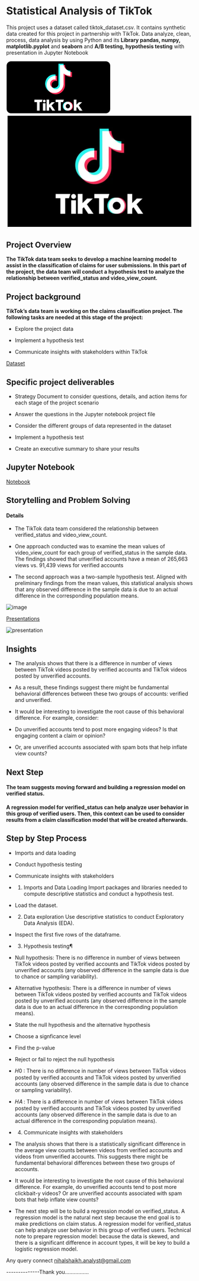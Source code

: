 # Statistical Analysis of TikTok

This project uses a dataset called tiktok_dataset.csv. It contains synthetic data created for this project in partnership with TikTok. Data analyze, clean, process, data analysis by using Python and its **Library pandas, numpy, matplotlib.pyplot** and **seaborn** and **A/B testing, hypothesis testing** with presentation in Jupyter Notebook

![tiktok1](https://github.com/nihalshaikh-analyst/TikTok-Data-Understanding-and-Analysis/blob/main/tiktok1.png)
![tiktok](https://github.com/nihalshaikh-analyst/TikTok-Data-Understanding-and-Analysis/blob/main/tIktok.png)


## Project Overview

**The TikTok data team seeks to develop a machine learning model to assist in the classification of claims for user submissions. In this part of the project, the data team will conduct a hypothesis test to analyze the relationship between verified_status and video_view_count.**


## Project background

**TikTok’s data team is working on the claims classification project. The following tasks are needed at this stage of the project:**

- Explore the project data

- Implement a hypothesis test

- Communicate insights with stakeholders within TikTok


[Dataset](https://github.com/nihalshaikh-analyst/TikTok-Data-Understanding-and-Analysis/blob/main/tiktok_dataset.csv)



## Specific project deliverables

- Strategy Document to consider questions, details, and action items for each stage of the project scenario

- Answer the questions in the Jupyter notebook project file

- Consider the different groups of data represented in the dataset

- Implement a hypothesis test

- Create an executive summary to share your results


## Jupyter Notebook

[Notebook](https://github.com/nihalshaikh-analyst/TikTok-Data-Understsnding-EDA-Statistical-Regression-ML-Models/blob/main/Statistical%20Analysis%20of%20TikTok.ipynb)


## Storytelling and Problem Solving

#### Details

- The TikTok data team considered the relationship between verified_status and video_view_count.
  
- One approach conducted was to examine the mean values of video_view_count for each group of verified_status in the sample data. The findings showed that unverified accounts have a mean of 265,663 views vs. 91,439 views for verified accounts


- The second approach was a two-sample hypothesis test. Aligned with preliminary findings from the mean values, this statistical analysis shows that any observed difference in the sample data is due to an actual difference in the corresponding population means.
<img width="3163" height="270" alt="image" src="https://github.com/user-attachments/assets/f3293cd4-4b73-4c0d-a92d-b9c60520510c" />


[Presentations](https://github.com/nihalshaikh-analyst/TikTok-Data-Understsnding-EDA-Statistical-Regression-ML-Models/blob/main/Statistics%20of%20TikTok%20Findings.pptx)


![presentation](https://github.com/nihalshaikh-analyst/TikTok-Data-Understsnding-EDA-Statistical-Regression-ML-Models/blob/main/Statistics%20of%20TikTok%20Presentation.png)


## Insights

- The analysis shows that there is a difference in number of views between TikTok videos posted by verified accounts and TikTok videos posted by unverified accounts. 

- As a result, these findings suggest there might be fundamental behavioral differences between these two groups of accounts: verified and unverified. 

- It would be interesting to investigate the root cause of this behavioral difference. For example, consider: 

- Do unverified accounts tend to post more engaging videos? Is that engaging content a claim or opinion? 

- Or, are unverified accounts associated with spam bots that help inflate view counts?


## Next Step

#### The team suggests moving forward and building a regression model on verified status. 

#### A regression model for verified_status can help analyze user behavior in this group of verified users. Then, this context can be used to consider results from a claim classification model that will be created afterwards.


## Step by Step Process

-  Imports and data loading

-  Conduct hypothesis testing

-  Communicate insights with stakeholders

-  1. Imports and Data Loading
Import packages and libraries needed to compute descriptive statistics and conduct a hypothesis test.

- Load the dataset.

-  2. Data exploration
Use descriptive statistics to conduct Exploratory Data Analysis (EDA).

- Inspect the first five rows of the dataframe.

-  3. Hypothesis testing¶
 
- Null hypothesis: There is no difference in number of views between TikTok videos posted by verified accounts and TikTok videos posted by unverified accounts (any observed difference in the sample data is due to chance or sampling variability).

- Alternative hypothesis: There is a difference in number of views between TikTok videos posted by verified accounts and TikTok videos posted by unverified accounts (any observed difference in the sample data is due to an actual difference in the corresponding population means).

- State the null hypothesis and the alternative hypothesis

- Choose a signficance level

- Find the p-value

- Reject or fail to reject the null hypothesis

- 𝐻0
 : There is no difference in number of views between TikTok videos posted by verified accounts and TikTok videos posted by unverified accounts (any observed difference in the sample data is due to chance or sampling variability).

- 𝐻𝐴
: There is a difference in number of views between TikTok videos posted by verified accounts and TikTok videos posted by unverified accounts (any observed difference in the sample data is due to an actual difference in the corresponding population means).

- 4. Communicate insights with stakeholders

- The analysis shows that there is a statistically significant difference in the average view counts between videos from verified accounts and videos from unverified accounts. This suggests there might be fundamental behavioral differences between these two groups of accounts.

- It would be interesting to investigate the root cause of this behavioral difference. For example, do unverified accounts tend to post more clickbait-y videos? Or are unverified accounts associated with spam bots that help inflate view counts?

- The next step will be to build a regression model on verified_status. A regression model is the natural next step because the end goal is to make predictions on claim status. A regression model for verified_status can help analyze user behavior in this group of verified users. Technical note to prepare regression model: because the data is skewed, and there is a significant difference in account types, it will be key to build a logistic regression model.



Any query connect nihalshaikh.analyst@gmail.com


--------------Thank you................
